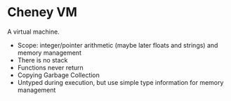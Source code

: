 # Cheney VM

A virtual machine.

- Scope: integer/pointer arithmetic (maybe later floats and strings) and memory management
- There is no stack
- Functions never return
- Copying Garbage Collection
- Untyped during execution, but use simple type information for memory management
